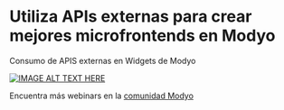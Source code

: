 # Utiliza APIs externas para crear mejores microfrontends en Modyo
Consumo de APIS externas en Widgets de Modyo

[![IMAGE ALT TEXT HERE](https://img.youtube.com/vi/PLPcbHDUAsY/0.jpg)](https://www.youtube.com/watch?v=PLPcbHDUAsY)

Encuentra más webinars en la [comunidad Modyo](https://es.modyo.com/webinars)
